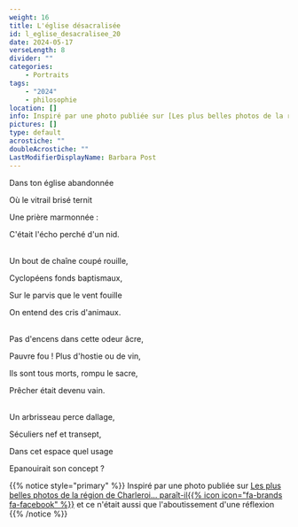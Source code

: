 ```yaml
---
weight: 16
title: L'église désacralisée
id: l_eglise_desacralisee_20
date: 2024-05-17
verseLength: 8
divider: ""
categories:
    - Portraits
tags:
    - "2024"
    - philosophie
location: []
info: Inspiré par une photo publiée sur [Les plus belles photos de la région de Charleroi... paraît-il{{% icon icon="fa-brands fa-facebook" %}}](https://www.facebook.com/groups/annie.ggoffaux) et ce n'était aussi que l'aboutissement d'une réflexion
pictures: []
type: default
acrostiche: ""
doubleAcrostiche: ""
LastModifierDisplayName: Barbara Post
---
```

Dans ton église abandonnée

Où le vitrail brisé ternit

Une prière marmonnée :

C'était l'écho perché d'un nid.

 \
Un bout de chaîne coupé rouille,

Cyclopéens fonds baptismaux,

Sur le parvis que le vent fouille

On entend des cris d'animaux.

 \
Pas d'encens dans cette odeur âcre,

Pauvre fou ! Plus d'hostie ou de vin,

Ils sont tous morts, rompu le sacre,

Prêcher était devenu vain.

 \
Un arbrisseau perce dallage,

Séculiers nef et transept,

Dans cet espace quel usage

Epanouirait son concept ?

<!-- FM:Snippet:Start data:{"id":"_simpleNotice","fields":[{"name":"content","value":"Inspiré par une photo publiée sur [Les plus belles photos de la région de Charleroi... paraît-il{{% icon icon=\"fa-brands fa-facebook\" %}}](https://www.facebook.com/groups/annie.ggoffaux) et ce n'était aussi que l'aboutissement d'une réflexion"}]} -->
{{% notice style="primary" %}}
Inspiré par une photo publiée sur [Les plus belles photos de la région de Charleroi... paraît-il{{% icon icon="fa-brands fa-facebook" %}}](https://www.facebook.com/groups/annie.ggoffaux) et ce n'était aussi que l'aboutissement d'une réflexion
{{% /notice %}}
<!-- FM:Snippet:End -->